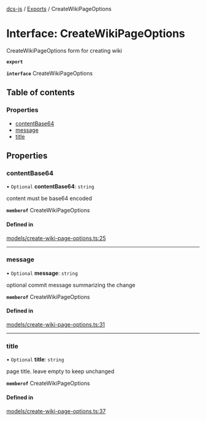 [dcs-js](../README.md) / [Exports](../modules.md) / CreateWikiPageOptions

# Interface: CreateWikiPageOptions

CreateWikiPageOptions form for creating wiki

**`export`**

**`interface`** CreateWikiPageOptions

## Table of contents

### Properties

- [contentBase64](CreateWikiPageOptions.md#contentbase64)
- [message](CreateWikiPageOptions.md#message)
- [title](CreateWikiPageOptions.md#title)

## Properties

### <a id="contentbase64" name="contentbase64"></a> contentBase64

• `Optional` **contentBase64**: `string`

content must be base64 encoded

**`memberof`** CreateWikiPageOptions

#### Defined in

[models/create-wiki-page-options.ts:25](https://github.com/unfoldingWord/dcs-js/blob/c677a54/models/create-wiki-page-options.ts#L25)

___

### <a id="message" name="message"></a> message

• `Optional` **message**: `string`

optional commit message summarizing the change

**`memberof`** CreateWikiPageOptions

#### Defined in

[models/create-wiki-page-options.ts:31](https://github.com/unfoldingWord/dcs-js/blob/c677a54/models/create-wiki-page-options.ts#L31)

___

### <a id="title" name="title"></a> title

• `Optional` **title**: `string`

page title. leave empty to keep unchanged

**`memberof`** CreateWikiPageOptions

#### Defined in

[models/create-wiki-page-options.ts:37](https://github.com/unfoldingWord/dcs-js/blob/c677a54/models/create-wiki-page-options.ts#L37)
